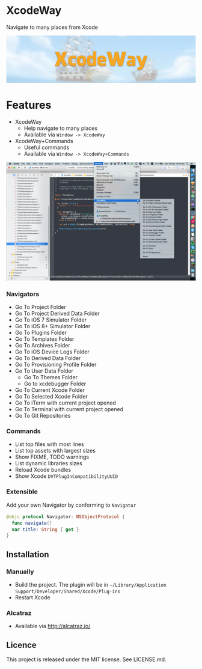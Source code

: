 XcodeWay
==
Navigate to many places from Xcode

![](Screenshots/Banner.png)

Features
==

- XcodeWay
  - Help navigate to many places
  - Available via `Window -> XcodeWay`
- XcodeWay+Commands
  - Useful commands
  - Available via `Window -> XcodeWay+Commands`

![](Screenshots/XcodeWay.png)

### Navigators

- Go To Project Folder
- Go To Project Derived Data Folder
- Go To iOS 7 Simulator Folder
- Go To iOS 8+ Simulator Folder
- Go To Plugins Folder
- Go To Templates Folder
- Go To Archives Folder
- Go To iOS Device Logs Folder
- Go To Derived Data Folder
- Go To Provisioning Profile Folder
- Go To User Data Folder
  - Go To Themes Folder
  - Go to xcdebugger Folder
- Go To Current Xcode Folder
- Go To Selected Xcode Folder
- Go To iTerm with current project opened
- Go To Terminal with current project opened
- Go To Git Repositories

### Commands

- List top files with most lines
- List top assets with largest sizes
- Show FIXME, TODO warnings
- List dynamic libraries sizes
- Reload Xcode bundles
- Show Xcode `DVTPlugInCompatibilityUUID`

### Extensible

Add your own Navigator by conforming to `Navigator`

```swift
@objc protocol Navigator: NSObjectProtocol {
  func navigate()
  var title: String { get }
}
```

## Installation

### Manually

- Build the project. The plugin will be in `~/Library/Application Support/Developer/Shared/Xcode/Plug-ins`
- Restart Xcode

### Alcatraz

- Available via http://alcatraz.io/

Licence
--
This project is released under the MIT license. See LICENSE.md.
